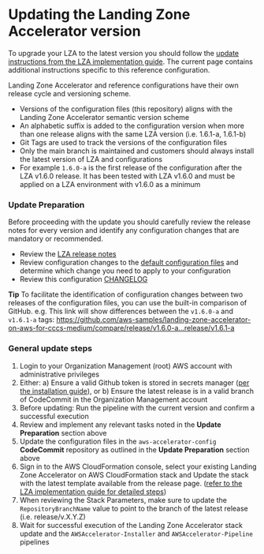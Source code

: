 # Updating the Landing Zone Accelerator version

To upgrade your LZA to the latest version you should follow the [update instructions from the LZA implementation guide](https://docs.aws.amazon.com/solutions/latest/landing-zone-accelerator-on-aws/update-the-solution.html). The current page contains additional instructions specific to this reference configuration.

Landing Zone Accelerator and reference configurations have their own release cycle and versioning scheme.
- Versions of the configuration files (this repository) aligns with the Landing Zone Accelerator semantic version scheme
- An alphabetic suffix is added to the configuration version when more than one release aligns with the same LZA version (i.e. 1.6.1-a, 1.6.1-b)
- Git Tags are used to track the versions of the configuration files
- Only the main branch is maintained and customers should always install the latest version of LZA and configurations
- For example `1.6.0-a` is the first release of the configuration after the LZA v1.6.0 release. It has been tested with LZA v1.6.0 and must be applied on a LZA environment with v1.6.0 as a minimum

### Update Preparation

Before proceeding with the update you should carefully review the release notes for every version and identify any configuration changes that are mandatory or recommended.

- Review the [LZA release notes](https://github.com/awslabs/landing-zone-accelerator-on-aws/releases)
- Review configuration changes to the [default configuration files](./config/) and determine which change you need to apply to your configuration
- Review this configuration [CHANGELOG](CHANGELOG.md)

**Tip** To facilitate the identification of configuration changes between two releases of the configuration files, you can use the built-in comparison of GitHub. e.g. This link will show differences between the `v1.6.0-a` and `v1.6.1-a` tags: https://github.com/aws-samples/landing-zone-accelerator-on-aws-for-cccs-medium/compare/release/v1.6.0-a...release/v1.6.1-a

### General update steps

1. Login to your Organization Management (root) AWS account with administrative privileges
2. Either: a) Ensure a valid Github token is stored in secrets manager ([per the installation guide](https://docs.aws.amazon.com/solutions/latest/landing-zone-accelerator-on-aws/prerequisites.html#create-a-github-personal-access-token-and-store-in-secrets-manager)), or b) Ensure the latest release is in a valid branch of CodeCommit in the Organization Management account
3. Before updating: Run the pipeline with the current version and confirm a successful execution
4. Review and implement any relevant tasks noted in the **Update Preparation** section above
5. Update the configuration files in the `aws-accelerator-config` **CodeCommit** repository as outlined in the **Update Preparation** section above
6. Sign in to the AWS CloudFormation console, select your existing Landing Zone Accelerator on AWS CloudFormation stack and Update the stack with the latest template available from the release page. ([refer to the LZA implementation guide for detailed steps](https://docs.aws.amazon.com/solutions/latest/landing-zone-accelerator-on-aws/update-the-solution.html))
7. When reviewing the Stack Parameters, make sure to update the `RepositoryBranchName` value to point to the branch of the latest release (i.e. release/v.X.Y.Z)
8. Wait for successful execution of the Landing Zone Accelerator stack update and the `AWSAccelerator-Installer` and `AWSAccelerator-Pipeline` pipelines
